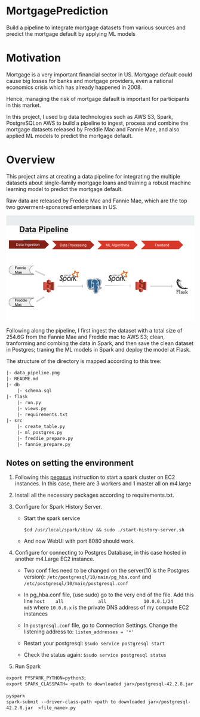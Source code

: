 # MortgagePrediction
Build a pipeline to integrate mortgage datasets from various sources and predict the mortgage default by applying ML models

# Motivation
Mortgage is a very important financial sector in US. Mortgage default could cause big losses for banks and mortgage providers, even a national economics crisis which has already happened in 2008.

Hence, managing the risk of mortgage dafault is important for participants in this market.

In this project, I used big data technologies such as AWS S3, Spark, PostgreSQLon AWS to build a pipeline to ingest, process and combine the mortgage datasets released by Freddie Mac and Fannie Mae, and also applied ML models to predict the mortgage default.

# Overview
This project aims at creating a data pipeline for integrating the multiple datasets about single-family mortgage loans and training a robust machine learning model to predict the mortgage default.

Raw data are released by Freddie Mac and Fannie Mae, which are the top two goverment-sponsored enterprises in US.

![data_pipeline](data_pipeline.png "Data Pipeline")

Following along the pipeline, I first ingest the dataset with a total size of 254.6G from the Fannie Mae and Freddie mac to AWS S3; clean, tranforming and combing the data in Spark, and then save the clean dataset in Postgres; traning the ML models in Spark and deploy the model at Flask.

The structure of the directory is mapped according to this tree:

    |- data_pipeline.png
    |- README.md
    |- db
        |- schema.sql
    |- flask
        |- run.py
        |- views.py
        |- requirements.txt
    |- src
        |- create_table.py
        |- ml_postgres.py
        |- freddie_prepare.py
        |- fannie_prepare.py
        
## Notes on setting the environment

1. Following this [pegasus](https://blog.insightdatascience.com/how-to-get-hadoop-and-spark-up-and-running-on-aws-7a1b0ab55459) 
instruction to start a spark cluster on EC2 instances. In this case, there are 3 workers and 1 master all on m4.large 
2. Install all the necessary packages according to requirements.txt.
3. Configure for Spark History Server. 
    - Start the spark service
        ```
        $cd /usr/local/spark/sbin/ && sudo ./start-history-server.sh

    - And now WebUI with port 8080 should work.
4. Configure for connecting to Postgres Database, in this case hosted in another m4.Large EC2 instance.

    - Two conf files need to be changed on the server(10 is the Postgres version): 
        ```/etc/postgresql/10/main/pg_hba.conf``` and ```/etc/postgresql/10/main/postgresql.conf```
    - In pg_hba.conf file, (use sudo) go to the very end of the file. Add this line
    ```host    all             all              10.0.0.1/24            md5```
    where ```10.0.0.x``` is the private DNS address of my compute EC2 instances
    - In ```postgresql.conf``` file, go to Connection Settings. Change the listening address to: 
    ```listen_addresses = '*'```
    - Restart your postgresql: ```$sudo service postgresql start```
    
    - Check the status again:  ```$sudo service postgresql status```
5. Run Spark 
```
export PYSPARK_PYTHON=python3;
export SPARK_CLASSPATH= <path to downloaded jar>/postgresql-42.2.8.jar

pyspark
spark-submit --driver-class-path <path to downloaded jar>/postgresql-42.2.8.jar  <file_name>.py


